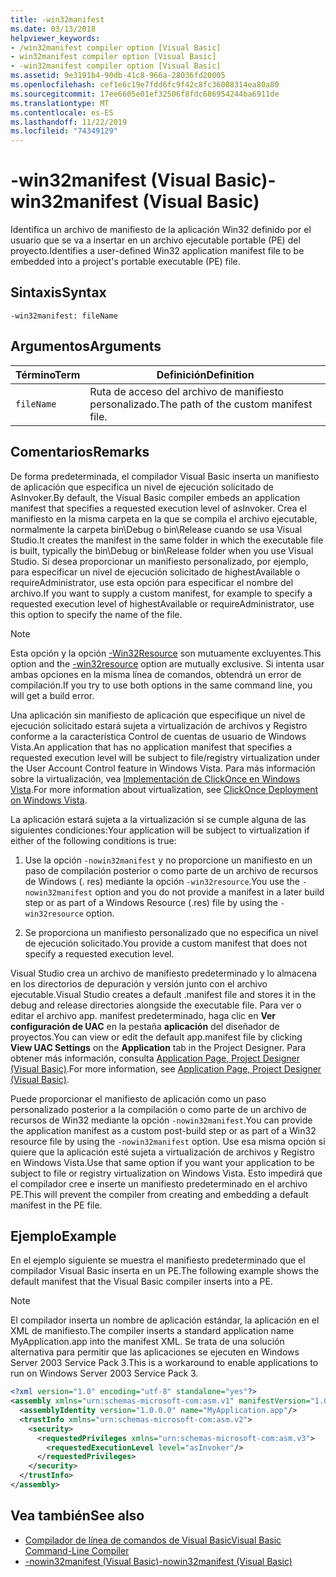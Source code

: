 ```yaml
---
title: -win32manifest
ms.date: 03/13/2018
helpviewer_keywords:
- /win32manifest compiler option [Visual Basic]
- win32manifest compiler option [Visual Basic]
- -win32manifest compiler option [Visual Basic]
ms.assetid: 9e3191b4-90db-41c8-966a-28036fd20005
ms.openlocfilehash: cef1e6c19e7fdd6fc9f42c8fc36008314ea80a80
ms.sourcegitcommit: 17ee6605e01ef32506f8fdc686954244ba6911de
ms.translationtype: MT
ms.contentlocale: es-ES
ms.lasthandoff: 11/22/2019
ms.locfileid: "74349129"
---
```

# <a name="-win32manifest-visual-basic"></a><span data-ttu-id="ebe67-102">-win32manifest (Visual Basic)</span><span class="sxs-lookup"><span data-stu-id="ebe67-102">-win32manifest (Visual Basic)</span></span>
<span data-ttu-id="ebe67-103">Identifica un archivo de manifiesto de la aplicación Win32 definido por el usuario que se va a insertar en un archivo ejecutable portable (PE) del proyecto.</span><span class="sxs-lookup"><span data-stu-id="ebe67-103">Identifies a user-defined Win32 application manifest file to be embedded into a project's portable executable (PE) file.</span></span>  
  
## <a name="syntax"></a><span data-ttu-id="ebe67-104">Sintaxis</span><span class="sxs-lookup"><span data-stu-id="ebe67-104">Syntax</span></span>  
  
```console  
-win32manifest: fileName  
```  
  
## <a name="arguments"></a><span data-ttu-id="ebe67-105">Argumentos</span><span class="sxs-lookup"><span data-stu-id="ebe67-105">Arguments</span></span>  
  
|<span data-ttu-id="ebe67-106">Término</span><span class="sxs-lookup"><span data-stu-id="ebe67-106">Term</span></span>|<span data-ttu-id="ebe67-107">Definición</span><span class="sxs-lookup"><span data-stu-id="ebe67-107">Definition</span></span>|  
|---|---|  
|`fileName`|<span data-ttu-id="ebe67-108">Ruta de acceso del archivo de manifiesto personalizado.</span><span class="sxs-lookup"><span data-stu-id="ebe67-108">The path of the custom manifest file.</span></span>|  
  
## <a name="remarks"></a><span data-ttu-id="ebe67-109">Comentarios</span><span class="sxs-lookup"><span data-stu-id="ebe67-109">Remarks</span></span>  
 <span data-ttu-id="ebe67-110">De forma predeterminada, el compilador Visual Basic inserta un manifiesto de aplicación que especifica un nivel de ejecución solicitado de AsInvoker.</span><span class="sxs-lookup"><span data-stu-id="ebe67-110">By default, the Visual Basic compiler embeds an application manifest that specifies a requested execution level of asInvoker.</span></span> <span data-ttu-id="ebe67-111">Crea el manifiesto en la misma carpeta en la que se compila el archivo ejecutable, normalmente la carpeta bin\Debug o bin\Release cuando se usa Visual Studio.</span><span class="sxs-lookup"><span data-stu-id="ebe67-111">It creates the manifest in the same folder in which the executable file is built, typically the bin\Debug or bin\Release folder when you use Visual Studio.</span></span> <span data-ttu-id="ebe67-112">Si desea proporcionar un manifiesto personalizado, por ejemplo, para especificar un nivel de ejecución solicitado de highestAvailable o requireAdministrator, use esta opción para especificar el nombre del archivo.</span><span class="sxs-lookup"><span data-stu-id="ebe67-112">If you want to supply a custom manifest, for example to specify a requested execution level of highestAvailable or requireAdministrator, use this option to specify the name of the file.</span></span>  
  
> [!NOTE]
> <span data-ttu-id="ebe67-113">Esta opción y la opción [-Win32Resource](../../../visual-basic/reference/command-line-compiler/win32resource.md) son mutuamente excluyentes.</span><span class="sxs-lookup"><span data-stu-id="ebe67-113">This option and the [-win32resource](../../../visual-basic/reference/command-line-compiler/win32resource.md) option are mutually exclusive.</span></span> <span data-ttu-id="ebe67-114">Si intenta usar ambas opciones en la misma línea de comandos, obtendrá un error de compilación.</span><span class="sxs-lookup"><span data-stu-id="ebe67-114">If you try to use both options in the same command line, you will get a build error.</span></span>  
  
 <span data-ttu-id="ebe67-115">Una aplicación sin manifiesto de aplicación que especifique un nivel de ejecución solicitado estará sujeta a virtualización de archivos y Registro conforme a la característica Control de cuentas de usuario de Windows Vista.</span><span class="sxs-lookup"><span data-stu-id="ebe67-115">An application that has no application manifest that specifies a requested execution level will be subject to file/registry virtualization under the User Account Control feature in Windows Vista.</span></span> <span data-ttu-id="ebe67-116">Para más información sobre la virtualización, vea [Implementación de ClickOnce en Windows Vista](/visualstudio/deployment/clickonce-deployment-on-windows-vista).</span><span class="sxs-lookup"><span data-stu-id="ebe67-116">For more information about virtualization, see [ClickOnce Deployment on Windows Vista](/visualstudio/deployment/clickonce-deployment-on-windows-vista).</span></span>  
  
 <span data-ttu-id="ebe67-117">La aplicación estará sujeta a la virtualización si se cumple alguna de las siguientes condiciones:</span><span class="sxs-lookup"><span data-stu-id="ebe67-117">Your application will be subject to virtualization if either of the following conditions is true:</span></span>  
  
1. <span data-ttu-id="ebe67-118">Use la opción `-nowin32manifest` y no proporcione un manifiesto en un paso de compilación posterior o como parte de un archivo de recursos de Windows (. res) mediante la opción `-win32resource`.</span><span class="sxs-lookup"><span data-stu-id="ebe67-118">You use the `-nowin32manifest` option and you do not provide a manifest in a later build step or as part of a Windows Resource (.res) file by using the `-win32resource` option.</span></span>  
  
2. <span data-ttu-id="ebe67-119">Se proporciona un manifiesto personalizado que no especifica un nivel de ejecución solicitado.</span><span class="sxs-lookup"><span data-stu-id="ebe67-119">You provide a custom manifest that does not specify a requested execution level.</span></span>  
  
 <span data-ttu-id="ebe67-120">Visual Studio crea un archivo de manifiesto predeterminado y lo almacena en los directorios de depuración y versión junto con el archivo ejecutable.</span><span class="sxs-lookup"><span data-stu-id="ebe67-120">Visual Studio creates a default .manifest file and stores it in the debug and release directories alongside the executable file.</span></span> <span data-ttu-id="ebe67-121">Para ver o editar el archivo app. manifest predeterminado, haga clic en **Ver configuración de UAC** en la pestaña **aplicación** del diseñador de proyectos.</span><span class="sxs-lookup"><span data-stu-id="ebe67-121">You can view or edit the default app.manifest file by clicking **View UAC Settings** on the **Application** tab in the Project Designer.</span></span> <span data-ttu-id="ebe67-122">Para obtener más información, consulta [Application Page, Project Designer (Visual Basic)](/visualstudio/ide/reference/application-page-project-designer-visual-basic).</span><span class="sxs-lookup"><span data-stu-id="ebe67-122">For more information, see [Application Page, Project Designer (Visual Basic)](/visualstudio/ide/reference/application-page-project-designer-visual-basic).</span></span>  
  
 <span data-ttu-id="ebe67-123">Puede proporcionar el manifiesto de aplicación como un paso personalizado posterior a la compilación o como parte de un archivo de recursos de Win32 mediante la opción `-nowin32manifest`.</span><span class="sxs-lookup"><span data-stu-id="ebe67-123">You can provide the application manifest as a custom post-build step or as part of a Win32 resource file by using the `-nowin32manifest` option.</span></span> <span data-ttu-id="ebe67-124">Use esa misma opción si quiere que la aplicación esté sujeta a virtualización de archivos y Registro en Windows Vista.</span><span class="sxs-lookup"><span data-stu-id="ebe67-124">Use that same option if you want your application to be subject to file or registry virtualization on Windows Vista.</span></span> <span data-ttu-id="ebe67-125">Esto impedirá que el compilador cree e inserte un manifiesto predeterminado en el archivo PE.</span><span class="sxs-lookup"><span data-stu-id="ebe67-125">This will prevent the compiler from creating and embedding a default manifest in the PE file.</span></span>  
  
## <a name="example"></a><span data-ttu-id="ebe67-126">Ejemplo</span><span class="sxs-lookup"><span data-stu-id="ebe67-126">Example</span></span>  
 <span data-ttu-id="ebe67-127">En el ejemplo siguiente se muestra el manifiesto predeterminado que el compilador Visual Basic inserta en un PE.</span><span class="sxs-lookup"><span data-stu-id="ebe67-127">The following example shows the default manifest that the Visual Basic compiler inserts into a PE.</span></span>  
  
> [!NOTE]
> <span data-ttu-id="ebe67-128">El compilador inserta un nombre de aplicación estándar, la aplicación en el XML de manifiesto.</span><span class="sxs-lookup"><span data-stu-id="ebe67-128">The compiler inserts a standard application name MyApplication.app into the manifest XML.</span></span> <span data-ttu-id="ebe67-129">Se trata de una solución alternativa para permitir que las aplicaciones se ejecuten en Windows Server 2003 Service Pack 3.</span><span class="sxs-lookup"><span data-stu-id="ebe67-129">This is a workaround to enable applications to run on Windows Server 2003 Service Pack 3.</span></span>  
  
```xml  
<?xml version="1.0" encoding="utf-8" standalone="yes"?>  
<assembly xmlns="urn:schemas-microsoft-com:asm.v1" manifestVersion="1.0">  
  <assemblyIdentity version="1.0.0.0" name="MyApplication.app"/>  
  <trustInfo xmlns="urn:schemas-microsoft-com:asm.v2">  
    <security>  
      <requestedPrivileges xmlns="urn:schemas-microsoft-com:asm.v3">  
        <requestedExecutionLevel level="asInvoker"/>  
      </requestedPrivileges>  
    </security>  
  </trustInfo>  
</assembly>  
```  
  
## <a name="see-also"></a><span data-ttu-id="ebe67-130">Vea también</span><span class="sxs-lookup"><span data-stu-id="ebe67-130">See also</span></span>

- [<span data-ttu-id="ebe67-131">Compilador de línea de comandos de Visual Basic</span><span class="sxs-lookup"><span data-stu-id="ebe67-131">Visual Basic Command-Line Compiler</span></span>](../../../visual-basic/reference/command-line-compiler/index.md)
- [<span data-ttu-id="ebe67-132">-nowin32manifest (Visual Basic)</span><span class="sxs-lookup"><span data-stu-id="ebe67-132">-nowin32manifest (Visual Basic)</span></span>](../../../visual-basic/reference/command-line-compiler/nowin32manifest.md)
